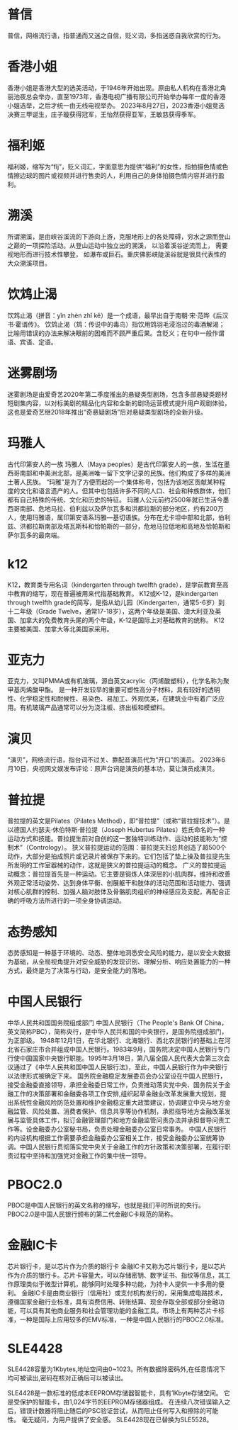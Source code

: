 # 普信
普信，网络流行语，指普通而又迷之自信，贬义词，多指迷惑自我欣赏的行为。

# 香港小姐
香港小姐是香港大型的选美活动，于1946年开始出现。原由私人机构在香港北角丽池夜总会举办，直至1973年，香港电视广播有限公司开始举办每年一度的香港小姐选举，之后才统一由无线电视举办。
2023年8月27日，2023香港小姐竞选决赛三甲诞生，庄子璇获得冠军，王怡然获得亚军，王敏慈获得季军。

# 福利姬
福利姬，缩写为“flj”，贬义词汇，字面意思为提供“福利”的女性，指拍摄色情或色情擦边球的图片或视频并进行售卖的人，利用自己的身体拍摄色情内容并进行盈利。

# 溯溪
所谓溯溪，是由峡谷溪流的下游向上游，克服地形上的各处障碍，穷水之源而登山之巅的一项探险活动。从登山运动中独立出的溯溪， 以沿着溪谷逆流而上， 需要视地形而进行技术性攀登， 如瀑布或巨石。重庆佛影峡陡溪谷就是很具代表性的大众溯溪项目。

# 饮鸩止渴
饮鸩止渴（拼音：yǐn zhèn zhǐ kě）是一个成语，最早出自于南朝·宋·范晔《后汉书·霍谞传》。
饮鸩止渴（鸩：传说中的毒鸟）指饮用鸩羽毛浸泡过的毒酒解渴；比喻用错误的办法来解决眼前的困难而不顾严重后果。含贬义；在句中一般作谓语、宾语、定语。

# 迷雾剧场
迷雾剧场是由爱奇艺2020年第二季度推出的悬疑类型剧场，包含多部悬疑类题材短剧集内容，以对标美剧的精品化内容和全新的剧场运营模式提升用户观剧体验，这也是爱奇艺继2018年推出“奇悬疑剧场”后对悬疑类型剧场的全新升级。

# 玛雅人 
古代印第安人的一族
玛雅人（Maya peoples）是古代印第安人的一族，生活在墨西哥南部和中美洲北部，是美洲唯一留下文字记录的民族。他们构成了多样的美洲土著人民族。
“玛雅”是为了方便而起的一个集体称号，包括为该地区贡献某种程度的文化和语言遗产的人。但其中也包括许多不同的人口、社会和种族群体，他们都有自己特殊的传统、文化和历史的特征。
玛雅人公元前约2500年就已生活今墨西哥南部、危地马拉、伯利兹以及萨尔瓦多和洪都拉斯的部分地区，约有200万人，使用玛雅语，属印第安语系玛雅—基切语族。分布在尤卡坦中部和北部，伯利兹、洪都拉斯南部及塔瓦斯科和恰帕斯的一部分，危地马拉低地和高地及恰帕斯和萨尔瓦多的最南端。

# k12 
K12，教育类专用名词（kindergarten through twelfth grade），是学前教育至高中教育的缩写，现在普遍被用来代指基础教育。
K12或K-12，是kindergarten through twelfth grade的简写，是指从幼儿园（Kindergarten，通常5-6岁）到十二年级（Grade Twelve，通常17-18岁），这两个年级是美国、澳大利亚及英国、加拿大的免费教育头尾的两个年级，K-12是国际上对基础教育的统称。
K12主要被美国、加拿大等北美国家采用。

# 亚克力
亚克力，又叫PMMA或有机玻璃，源自英文acrylic（丙烯酸塑料），化学名称为聚甲基丙烯酸甲酯。
是一种开发较早的重要可塑性高分子材料，具有较好的透明性、化学稳定性和耐候性、易染色、易加工、外观优美，在建筑业中有着广泛应用。有机玻璃产品通常可以分为浇注板、挤出板和模塑料。

# 演贝 
“演贝”，网络流行语，指台词不过关、靠配音演员代为“开口”的演员。
2023年6月10日，央视网文娱发布评论：原声台词是演员的基本功，莫让演员成演贝。

# 普拉提
普拉提的英文是Pilates（Pilates Method），即“普拉提”（或称“普拉提技术”）。是以德国人约瑟夫·休伯特斯·普拉提（Joseph Hubertus Pilates）姓氏命名的一种运动方式和技能。普拉提生前对自创的这一套独特训练动作、运动的技能称为“控制术”（Contrology）。
狭义普拉提运动的范围：普拉提夫妇总共创造了超500个动作，大部分是拍成照片或记录片被保存下来的。它们包括了垫上操及普拉提先生所发明的工作室器械的动作，这就是狭义的普拉提运动的概念。
广义的普拉提运动概念：普拉提首先是一种运动。它主要是锻炼人体深层的小肌肉群，维持和改善外观正常活动姿势、达到身体平衡、创展躯干和肢体的活动范围和活动能力、强调对核心肌群的控制、加强人脑对肢体及骨骼肌肉组织的神经感应及支配，再配合正确的呼吸方法所进行的一项全身协调运动。

# 态势感知
态势感知是一种基于环境的、动态、整体地洞悉安全风险的能力，是以安全大数据为基础，从全局视角提升对安全威胁的发现识别、理解分析、响应处置能力的一种方式，最终是为了决策与行动，是安全能力的落地。

# 中国人民银行
中华人民共和国国务院组成部门
中国人民银行（The People's Bank Of China，英文简称PBC），简称央行，是中华人民共和国的中央银行，是国务院组成部门，为正部级。
1948年12月1日，在华北银行、北海银行、西北农民银行的基础上在河北省石家庄市合并组成中国人民银行。1983年9月，国务院决定中国人民银行专门行使中国国家中央银行职能。1995年3月18日，第八届全国人民代表大会第三次会议通过了《中华人民共和国中国人民银行法》，至此，中国人民银行作为中央银行以法律形式被确定下来。
国务院金融稳定发展委员会办公室设在中国人民银行，接受金融委直接领导，承担金融委日常工作，负责推动落实党中央、国务院关于金融工作的决策部署和金融委各项工作安排,组织起草金融业改革发展重大规划，提出系统性金融风险防范处置和维护金融稳定重大政策建议，协调建立中央与地方金融监管、风险处置、消费者保护、信息共享等协作机制，承担指导地方金融改革发展与监管具体工作，拟订金融管理部门和地方金融监管问责办法并承担督导问责工作等。设金融委办公室秘书局，负责处理金融委办公室日常事务。
中国人民银行的内设机构根据工作需要承担金融委办公室相关工作，接受金融委办公室统筹协调。中国人民银行贯彻落实党中央关于金融工作的方针政策和决策部署，在履行职责过程中坚持和加强党对金融工作的集中统一领导。

# PBOC2.0
PBOC是中国人民银行的英文名称的缩写，也就是我们平时所说的央行。PBOC2.0是中国人民银行颁布的第二代金融IC卡规范的简称。

# 金融IC卡
芯片银行卡，是以芯片作为介质的银行卡
金融IC卡又称为芯片银行卡，是以芯片作为介质的银行卡。芯片卡容量大，可以存储密钥、数字证书、指纹等信息，其工作原理类似于微型计算机，能够同时处理多种功能，为持卡人提供一卡多用的便利。
金融IC卡是由商业银行（信用社）或支付机构发行的，采用集成电路技术，遵循国家金融行业标准，具有消费信用、转账结算、现金存取全部或部分金融功能，可以具有其他商业服务和社会管理功能的金融工具。市场上有两种芯片卡标准，一种是国际上应用较多的EMV标准，一种是中国人民银行的PBOC2.0标准。

# SLE4428
SLE4428容量为1Kbytes,地址空间由0~1023。所有数据除密码外,在任意情况下均可被读出,密码在核对正确后可以被读出。

SLE4428是一款标准的低成本EEPROM存储器智能卡，具有1Kbyte存储空间。 它是受保护的智能卡，由1,024字节的EEPROM存储器组成。 在连续八次错误输入之后，错误计数器将阻止随后的PSC验证尝试，从而阻止任何写入和擦除的可能性。 毫无疑问，为用户提供了安全感。 SLE4428现在已替换为SLE5528。








